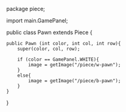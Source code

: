 package piece;

import main.GamePanel;

public class Pawn extends Piece {

    public Pawn (int color, int col, int row){
        super(color, col, row);

        if (color == GamePanel.WHITE){
            image = getImage("/piece/w-pawn");
        }
        else{
            image = getImage("/piece/b-pawn");
        }
    }
}


